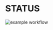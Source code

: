 # STATUS 

![example workflow](https://github.com/wafa71/devops/actions/workflows/status.yml/badge.svg?event=push)


